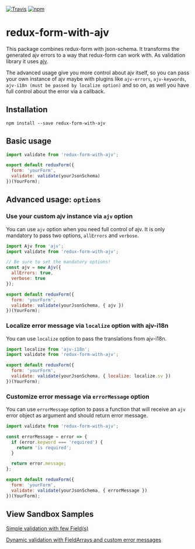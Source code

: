 [![Travis](https://img.shields.io/travis/gitjs/redux-form-with-ajv.svg?style=flat)](https://travis-ci.org/gitjs/redux-form-with-ajv)
[![npm](https://img.shields.io/npm/v/redux-form-with-ajv.svg?style=flat)](https://www.npmjs.com/package/redux-form-with-ajv)

# redux-form-with-ajv

This package combines redux-form with json-schema. It transforms the generated ajv errors to a way that redux-form can work with. As validation library it uses [ajv](https://github.com/epoberezkin/ajv).

The advanced usage give you more control about ajv itself, so you can pass your own instance of ajv maybe with plugins like `ajv-errors`, `ajv-keywords`, `ajv-i18n (must be passed by localize option)` and so on, as well you have full control about the error via a callback.

## Installation

`npm install --save redux-form-with-ajv`

## Basic usage

```javascript
import validate from 'redux-form-with-ajv';

export default reduxForm({
  form: 'yourForm',
  validate: validate(yourJsonSchema)
})(YourForm);
```

## Advanced usage: `options`

### Use your custom ajv instance via `ajv` option

You can use `ajv` option when you need full control of ajv. It is only mandatory to pass two options,
`allErrors` and `verbose`.

```javascript
import Ajv from 'ajv';
import validate from 'redux-form-with-ajv';

// Be sure to set the mandatory options!
const ajv = new Ajv({
  allErrors: true,
  verbose: true
});

export default reduxForm({
  form: 'yourForm',
  validate: validate(yourJsonSchema, { ajv })
})(YourForm);
```

### Localize error message via `localize` option with ajv-i18n

You can use `localize` option to pass the translations from ajv-i18n.

```javascript
import localize from 'ajv-i18n';
import validate from 'redux-form-with-ajv';

export default reduxForm({
  form: 'yourForm',
  validate: validate(yourJsonSchema, { localize: localize.sv })
})(YourForm);
```

### Customize error message via `errorMessage` option

You can use `errorMessage` option to pass a function that will receive an `ajv` error object as argument and should return error message.

```javascript
import validate from 'redux-form-with-ajv';

const errorMessage = error => {
  if (error.keyword === 'required') {
    return 'is required';
  }

  return error.message;
};

export default reduxForm({
  form: 'yourForm',
  validate: validate(yourJsonSchema, { errorMessage })
})(YourForm);
```

## View Sandbox Samples

[Simple validation with few Field(s)]()

[Dynamic validation with FieldArrays and custom error messages]()
